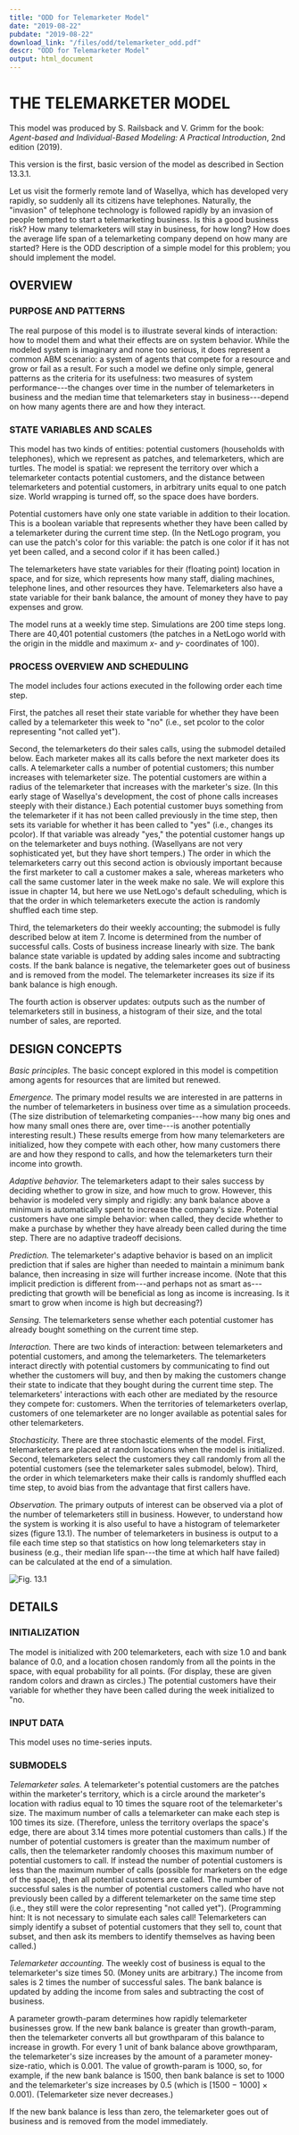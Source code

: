 ```yaml
---
title: "ODD for Telemarketer Model"
date: "2019-08-22"
pubdate: "2019-08-22"
download_link: "/files/odd/telemarketer_odd.pdf"
descr: "ODD for Telemarketer Model"
output: html_document
---
```

# THE TELEMARKETER MODEL

This model was produced by S. Railsback and V. Grimm for the book: _Agent-based and Individual-Based Modeling: A Practical Introduction_, 2nd edition (2019).

This version is the first, basic version of the model as described in Section 13.3.1.

Let us visit the formerly remote land of Wasellya, which has developed very rapidly, so suddenly all its citizens have telephones. Naturally, the "invasion" of telephone technology is followed rapidly by an invasion of people tempted to start a telemarketing business. Is this a good business risk? How many telemarketers will stay in business, for how long? How does the average life span of a telemarketing company depend on how many are started? Here is the ODD description of a simple model for this problem; you should implement the model.

## OVERVIEW

### PURPOSE AND PATTERNS

The real purpose of this model is to illustrate several kinds of interaction: how to model them and what their effects are on system behavior. While the modeled system is imaginary and none too serious, it does represent a common ABM scenario: a system of agents that compete for a resource and grow or fail as a result. For such a model we define only simple, general patterns as the criteria for its usefulness: two measures of system performance---the changes over time in the number of telemarketers in business and the median time that telemarketers stay in business---depend on how many agents there are and how they interact. 

### STATE VARIABLES AND SCALES

This model has two kinds of entities: potential customers (households with telephones), which we represent as patches, and telemarketers, which are turtles. The model is spatial: we represent the territory over which a telemarketer contacts potential customers, and the distance between telemarketers and potential customers, in arbitrary units equal to one patch size. World wrapping is turned off, so the space does have borders. 

Potential customers have only one state variable in addition to their location. This is a boolean variable that represents whether they have been called by a telemarketer during the current time step. (In the NetLogo program, you can use the patch's color for this variable: the patch is one color if it has not yet been called, and a second color if it has been called.)  

The telemarketers have state variables for their (floating point) location in space, and for size, which represents how many staff, dialing machines, telephone lines, and other resources they have. Telemarketers also have a state variable for their bank balance, the amount of money they have to pay expenses and grow.  

The model runs at a weekly time step. Simulations are 200 time steps long. There are 40,401 potential customers (the patches in a NetLogo world with the origin in the middle and maximum _x-_ and _y-_ coordinates of 100). 

### PROCESS OVERVIEW AND SCHEDULING

The model includes four actions executed in the following order each time step.  

First, the patches all reset their state variable for whether they have been called by a telemarketer this week to "no" (i.e., set pcolor to the color representing "not called yet").  

Second, the telemarketers do their sales calls, using the submodel detailed below. Each marketer makes all its calls before the next marketer does its calls. A telemarketer calls a number of potential customers; this number increases with telemarketer size. The potential customers are within a radius of the telemarketer that increases with the marketer's size. (In this early stage of Wasellya's development, the cost of phone calls increases steeply with their distance.) Each potential customer buys something from the telemarketer if it has not been called previously in the time step, then sets its variable for whether it has been called to "yes" (i.e., changes its pcolor). If that variable was already "yes," the potential customer hangs up on the telemarketer and buys nothing. (Wasellyans are not very sophisticated yet, but they have short tempers.) The order in which the telemarketers carry out this second action is obviously important because the first marketer to call a customer makes a sale, whereas marketers who call the same customer later in the week make no sale. We will explore this issue in chapter 14, but here we use NetLogo's default scheduling, which is that the order in which telemarketers execute the action is randomly shuffled each time step.  

Third, the telemarketers do their weekly accounting; the submodel is fully described below at item 7. Income is determined from the number of successful calls. Costs of business increase linearly with size. The bank balance state variable is updated by adding sales income and subtracting costs. If the bank balance is negative, the telemarketer goes out of business and is removed from the model. The telemarketer increases its size if its bank balance is high enough.  

The fourth action is observer updates: outputs such as the number of telemarketers still in business, a histogram of their size, and the total number of sales, are reported. 

## DESIGN CONCEPTS

_Basic principles._ The basic concept explored in this model is competition among agents for resources that are limited but renewed.  

_Emergence._ The primary model results we are interested in are patterns in the number of telemarketers in business over time as a simulation proceeds. (The size distribution of telemarketing companies---how many big ones and how many small ones there are, over time---is another potentially interesting result.) These results emerge from how many telemarketers are initialized, how they compete with each other, how many customers there are and how they respond to calls, and how the telemarketers turn their income into growth.  

_Adaptive behavior._ The telemarketers adapt to their sales success by deciding whether to grow in size, and how much to grow. However, this behavior is modeled very simply and rigidly: any bank balance above a minimum is automatically spent to increase the company's size. Potential customers have one simple behavior: when called, they decide whether to make a purchase by whether they have already been called during the time step. There are no adaptive tradeoff decisions.  

_Prediction._ The telemarketer's adaptive behavior is based on an implicit prediction that if sales are higher than needed to maintain a minimum bank balance, then increasing in size will further increase income. (Note that this implicit prediction is different from---and perhaps not as smart as---predicting that growth will be beneficial as long as income is increasing. Is it smart to grow when income is high but decreasing?)  

_Sensing._ The telemarketers sense whether each potential customer has already bought something on the current time step.  

_Interaction._ There are two kinds of interaction: between telemarketers and potential customers, and among the telemarketers. The telemarketers interact directly with potential customers by communicating to find out whether the customers will buy, and then by making the customers change their state to indicate that they bought during the current time step. The telemarketers' interactions with each other are mediated by the resource they compete for: customers. When the territories of telemarketers overlap, customers of one telemarketer are no longer available as potential sales for other telemarketers.  

_Stochasticity._ There are three stochastic elements of the model. First, telemarketers are placed at random locations when the model is initialized. Second, telemarketers select the customers they call randomly from all the potential customers (see the telemarketer sales submodel, below). Third, the order in which telemarketers make their calls is randomly shuffled each time step, to avoid bias from the advantage that first callers have.  

_Observation._ The primary outputs of interest can be observed via a plot of the number of telemarketers still in business. However, to understand how the system is working it is also useful to have a histogram of telemarketer sizes (figure 13.1). The number of telemarketers in business is output to a file each time step so that statistics on how long telemarketers stay in business (e.g., their median life span---the time at which half have failed) can be calculated at the end of a simulation. 

![Fig. 13.1](fig_13_1.jpg)

## DETAILS

### INITIALIZATION

The model is initialized with 200 telemarketers, each with size 1.0 and bank balance of 0.0, and a location chosen randomly from all the points in the space, with equal probability for all points. (For display, these are given random colors and drawn as circles.) The potential customers have their variable for whether they have been called during the week initialized to "no.

### INPUT DATA

This model uses no time-series inputs.

### SUBMODELS

_Telemarketer sales._ A telemarketer's potential customers are the patches within the marketer's territory, which is a circle around the marketer's location with radius equal to 10 times the square root of the telemarketer's size. The maximum number of calls a telemarketer can make each step is 100 times its size. (Therefore, unless the territory overlaps the space's edge, there are about 3.14 times more potential customers than calls.) If the number of potential customers is greater than the maximum number of calls, then the telemarketer randomly chooses this maximum number of potential customers to call. If instead the number of potential customers is less than the maximum number of calls (possible for marketers on the edge of the space), then all potential customers are called. The number of successful sales is the number of potential customers called who have not previously been called by a different telemarketer on the same time step (i.e., they still were the color representing "not called yet"). (Programming hint: It is not necessary to simulate each sales call! Telemarketers can simply identify a subset of potential customers that they sell to, count that subset, and then ask its members to identify themselves as having been called.)  

_Telemarketer accounting._ The weekly cost of business is equal to the telemarketer's size times 50. (Money units are arbitrary.) The income from sales is 2 times the number of successful sales. The bank balance is updated by adding the income from sales and subtracting the cost of business.  

A parameter growth-param determines how rapidly telemarketer businesses grow. If the new bank balance is greater than growth-param, then the telemarketer converts all but growthparam of this balance to increase in growth. For every 1 unit of bank balance above growthparam, the telemarketer's size increases by the amount of a parameter money-size-ratio, which is 0.001. The value of growth-param is 1000, so, for example, if the new bank balance is 1500, then bank balance is set to 1000 and the telemarketer's size increases by 0.5 (which is [1500 &minus; 1000] &times; 0.001). (Telemarketer size never decreases.)  

If the new bank balance is less than zero, the telemarketer goes out of business and is removed from the model immediately. 
